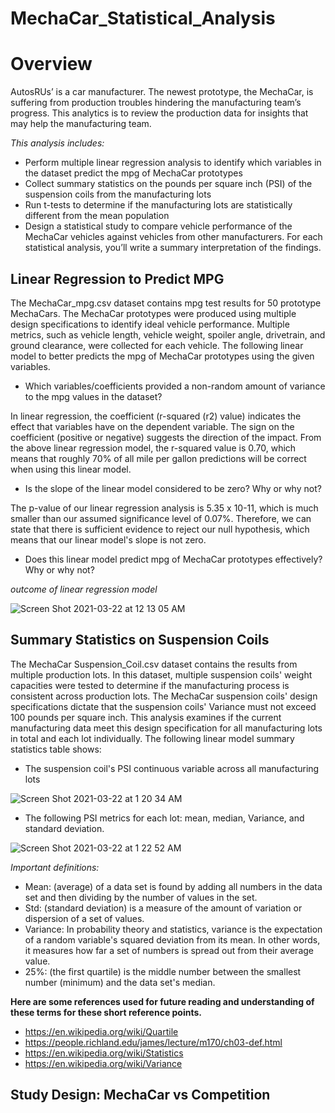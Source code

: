 # MechaCar_Statistical_Analysis

# Overview 

AutosRUs’ is a car manufacturer. The newest prototype, the MechaCar, is suffering from production troubles hindering the manufacturing team’s progress. This analytics is to review the production data for insights that may help the manufacturing team.

_This analysis includes:_

* Perform multiple linear regression analysis to identify which variables in the dataset predict the mpg of MechaCar prototypes
* Collect summary statistics on the pounds per square inch (PSI) of the suspension coils from the manufacturing lots
* Run t-tests to determine if the manufacturing lots are statistically different from the mean population
* Design a statistical study to compare vehicle performance of the MechaCar vehicles against vehicles from other manufacturers. For each statistical analysis, you’ll write a summary interpretation of the findings.

## Linear Regression to Predict MPG

The MechaCar_mpg.csv dataset contains mpg test results for 50 prototype MechaCars. The MechaCar prototypes were produced using multiple design specifications to identify ideal vehicle performance. Multiple metrics, such as vehicle length, vehicle weight, spoiler angle, drivetrain, and ground clearance, were collected for each vehicle. The following linear model to better predicts the mpg of MechaCar prototypes using the given variables.

* Which variables/coefficients provided a non-random amount of variance to the mpg values in the dataset?

In linear regression, the coefficient (r-squared (r2) value) indicates the effect that variables have on the dependent variable. The sign on the coefficient (positive or negative) suggests the direction of the impact. From the above linear regression model, the r-squared value is 0.70, which means that roughly 70% of all mile per gallon predictions will be correct when using this linear model.


* Is the slope of the linear model considered to be zero? Why or why not?

The p-value of our linear regression analysis is 5.35 x 10-11, which is much smaller than our assumed significance level of 0.07%. Therefore, we can state that there is sufficient evidence to reject our null hypothesis, which means that our linear model's slope is not zero.

* Does this linear model predict mpg of MechaCar prototypes effectively? Why or why not?

_outcome of linear regression model_

![Screen Shot 2021-03-22 at 12 13 05 AM](https://user-images.githubusercontent.com/74740339/111939727-67c1f980-8aa3-11eb-93ef-9d15dd8e9af3.png)

## Summary Statistics on Suspension Coils

The MechaCar Suspension_Coil.csv dataset contains the results from multiple production lots. In this dataset, multiple suspension coils' weight capacities were tested to determine if the manufacturing process is consistent across production lots. The MechaCar suspension coils' design specifications dictate that the suspension coils' Variance must not exceed 100 pounds per square inch. This analysis examines if the current manufacturing data meet this design specification for all manufacturing lots in total and each lot individually.  The following linear model summary statistics table shows:

* The suspension coil's PSI continuous variable across all manufacturing lots

![Screen Shot 2021-03-22 at 1 20 34 AM](https://user-images.githubusercontent.com/74740339/111944310-bd9b9f00-8aad-11eb-980a-8be026efb604.png)

* The following PSI metrics for each lot: mean, median, Variance, and standard deviation.

![Screen Shot 2021-03-22 at 1 22 52 AM](https://user-images.githubusercontent.com/74740339/111944061-27677900-8aad-11eb-806e-c67c909dcc83.png)

_Important definitions:_

* Mean: (average) of a data set is found by adding all numbers in the data set and then dividing by the number of values in the set.
* Std: (standard deviation) is a measure of the amount of variation or dispersion of a set of values.
* Variance: In probability theory and statistics, variance is the expectation of a random variable's squared deviation from its mean. In other words, it measures how far a set of numbers is spread out from their average value.
* 25%: (the first quartile) is the middle number between the smallest number (minimum) and the data set's median.

__Here are some references used for future reading and understanding of these terms for these short reference points.__
 
* https://en.wikipedia.org/wiki/Quartile
* https://people.richland.edu/james/lecture/m170/ch03-def.html
* https://en.wikipedia.org/wiki/Statistics
* https://en.wikipedia.org/wiki/Variance

## Study Design: MechaCar vs Competition

